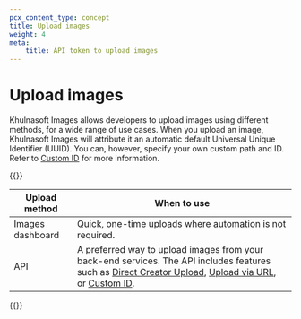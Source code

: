 ```yaml
---
pcx_content_type: concept
title: Upload images
weight: 4
meta:
    title: API token to upload images
---
```


# Upload images

Khulnasoft Images allows developers to upload images using different methods, for a wide range of use cases. When you upload an image, Khulnasoft Images will attribute it an automatic default Universal Unique Identifier (UUID). You can, however, specify your own custom path and ID. Refer to [Custom ID](/images/cloudflare-images/upload-images/custom-id/) for more information.

{{<table-wrap>}}

Upload method          | When to use
---------------------- | -----------
Images dashboard       | Quick, one-time uploads where automation is not required.
API                    | A preferred way to upload images from your back-end services. The API includes features such as [Direct Creator Upload](/images/cloudflare-images/upload-images/direct-creator-upload/), [Upload via URL](/images/cloudflare-images/upload-images/upload-via-url/), or [Custom ID](/images/cloudflare-images/upload-images/custom-id/).

{{</table-wrap>}}